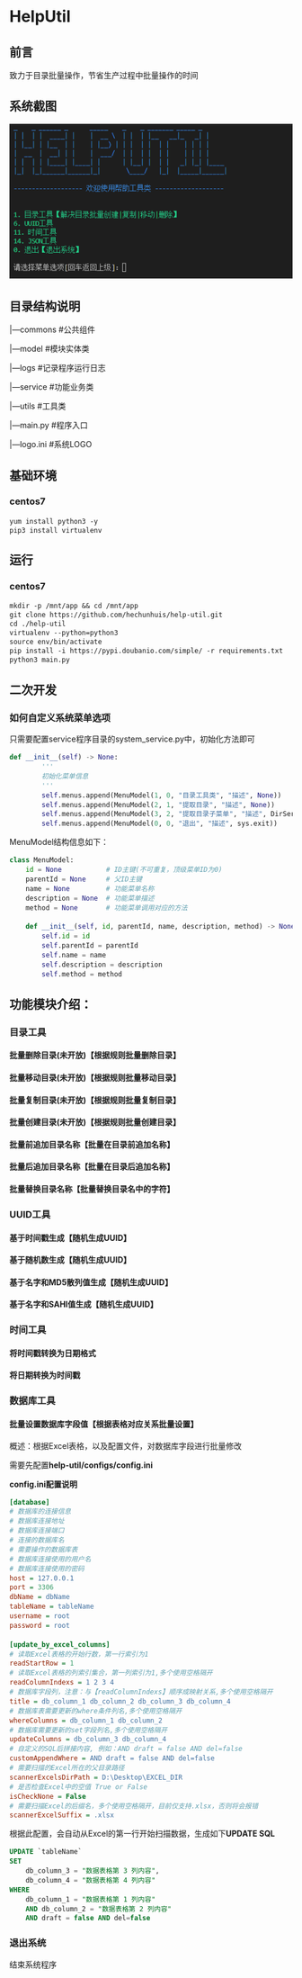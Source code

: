 # HelpUtil

## 前言

致力于目录批量操作，节省生产过程中批量操作的时间

## 系统截图

![系统截图](images/system-image.png)

## 目录结构说明

|—commons #公共组件

|—model #模块实体类

|—logs #记录程序运行日志

|—service #功能业务类

|—utils #工具类

|—main.py #程序入口

|—logo.ini #系统LOGO

## 基础环境

### centos7

```shell
yum install python3 -y
pip3 install virtualenv
```
## 运行

### centos7

```shell
mkdir -p /mnt/app && cd /mnt/app
git clone https://github.com/hechunhuis/help-util.git
cd ./help-util
virtualenv --python=python3
source env/bin/activate
pip install -i https://pypi.doubanio.com/simple/ -r requirements.txt
python3 main.py
```



## 二次开发

### 如何自定义系统菜单选项

只需要配置service程序目录的system_service.py中，初始化方法即可

```python
def __init__(self) -> None:
        '''
        初始化菜单信息
        '''
        self.menus.append(MenuModel(1, 0, "目录工具类", "描述", None))
        self.menus.append(MenuModel(2, 1, "提取目录", "描述", None))
        self.menus.append(MenuModel(3, 2, "提取目录子菜单", "描述", DirService.print))
        self.menus.append(MenuModel(0, 0, "退出", "描述", sys.exit))
```

MenuModel结构信息如下：

```python
class MenuModel:
    id = None           # ID主键(不可重复，顶级菜单ID为0)
    parentId = None     # 父ID主键
    name = None         # 功能菜单名称
    description = None  # 功能菜单描述
    method = None       # 功能菜单调用对应的方法

    def __init__(self, id, parentId, name, description, method) -> None:
        self.id = id
        self.parentId = parentId
        self.name = name
        self.description = description
        self.method = method
```

## 功能模块介绍：

### 目录工具

#### 批量删除目录(未开放)【根据规则批量删除目录】

#### 批量移动目录(未开放)【根据规则批量移动目录】

#### 批量复制目录(未开放)【根据规则批量复制目录】

#### 批量创建目录(未开放)【根据规则批量创建目录】

#### 批量前追加目录名称【批量在目录前追加名称】

#### 批量后追加目录名称【批量在目录后追加名称】

#### 批量替换目录名称【批量替换目录名中的字符】

### UUID工具

#### 基于时间戳生成【随机生成UUID】

#### 基于随机数生成【随机生成UUID】

#### 基于名字和MD5散列值生成【随机生成UUID】

#### 基于名字和SAHI值生成【随机生成UUID】

### 时间工具

#### 将时间戳转换为日期格式

#### 将日期转换为时间戳

### 数据库工具

#### 批量设置数据库字段值【根据表格对应关系批量设置】

概述：根据Excel表格，以及配置文件，对数据库字段进行批量修改

需要先配置**help-util/configs/config.ini**

**config.ini配置说明**

```ini
[database]
# 数据库的连接信息
# 数据库连接地址
# 数据库连接端口
# 连接的数据库名
# 需要操作的数据库表
# 数据库连接使用的用户名
# 数据库连接使用的密码
host = 127.0.0.1
port = 3306
dbName = dbName
tableName = tableName
username = root
password = root

[update_by_excel_columns]
# 读取Excel表格的开始行数，第一行索引为1
readStartRow = 1
# 读取Excel表格的列索引集合，第一列索引为1,多个使用空格隔开
readColumnIndexs = 1 2 3 4
# 数据库字段列，注意：与【readColumnIndexs】顺序成映射关系,多个使用空格隔开
title = db_column_1 db_column_2 db_column_3 db_column_4
# 数据库表需要更新的where条件列名,多个使用空格隔开
whereColumns = db_column_1 db_column_2
# 数据库需要更新的set字段列名,多个使用空格隔开
updateColumns = db_column_3 db_column_4
# 自定义的SQL后拼接内容, 例如：AND draft = false AND del=false
customAppendWhere = AND draft = false AND del=false
# 需要扫描的Excel所在的父目录路径
scannerExcelsDirPath = D:\Desktop\EXCEL_DIR
# 是否检查Excel中的空值 True or False
isCheckNone = False
# 需要扫描Excel的后缀名，多个使用空格隔开，目前仅支持.xlsx，否则将会报错
scannerExcelSuffix = .xlsx
```

根据此配置，会自动从Excel的第一行开始扫描数据，生成如下**UPDATE SQL**

```sql
UPDATE `tableName`
SET 
    db_column_3 = "数据表格第 3 列内容",
    db_column_4 = "数据表格第 4 列内容"
WHERE
    db_column_1 = "数据表格第 1 列内容"
    AND db_column_2 = "数据表格第 2 列内容"
    AND draft = false AND del=false
```



### 退出系统

结束系统程序
